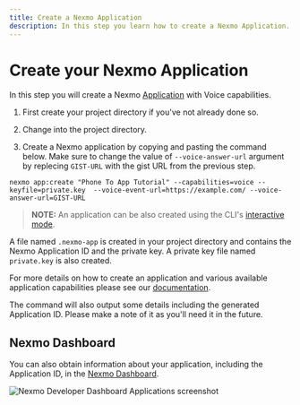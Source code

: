 ```yaml
---
title: Create a Nexmo Application
description: In this step you learn how to create a Nexmo Application.
---
```


# Create your Nexmo Application

In this step you will create a Nexmo [Application](/conversation/concepts/application) with Voice capabilities.

1) First create your project directory if you've not already done so.

2) Change into the project directory.

3) Create a Nexmo application by copying and pasting the command below. Make sure to change the value of `--voice-answer-url` argument by replecing `GIST-URL` with the gist URL from the previous step.

``` shell
nexmo app:create "Phone To App Tutorial" --capabilities=voice --keyfile=private.key  --voice-event-url=https://example.com/ --voice-answer-url=GIST-URL 
```

> **NOTE:** An application can be also created using the CLI's [interactive mode](/application/nexmo-cli#interactive-mode).

A file named `.nexmo-app` is created in your project directory and contains the Nexmo Application ID and the private key. A private key file named `private.key` is also created.

For more details on how to create an application and various available application capabilities please see our [documentation](/application/overview).

The command will also output some details including the generated Application ID. Please make a note of it as you'll need it in the future. 

## Nexmo Dashboard

You can also obtain information about your application, including the Application ID, in the [Nexmo Dashboard](https://dashboard.nexmo.com/voice/your-applications).

![Nexmo Developer Dashboard Applications screenshot](/screenshots/tutorials/app-to-phone/nexmo-dashboard-applications.png "Nexmo Developer Dashboard Applications screenshot")

